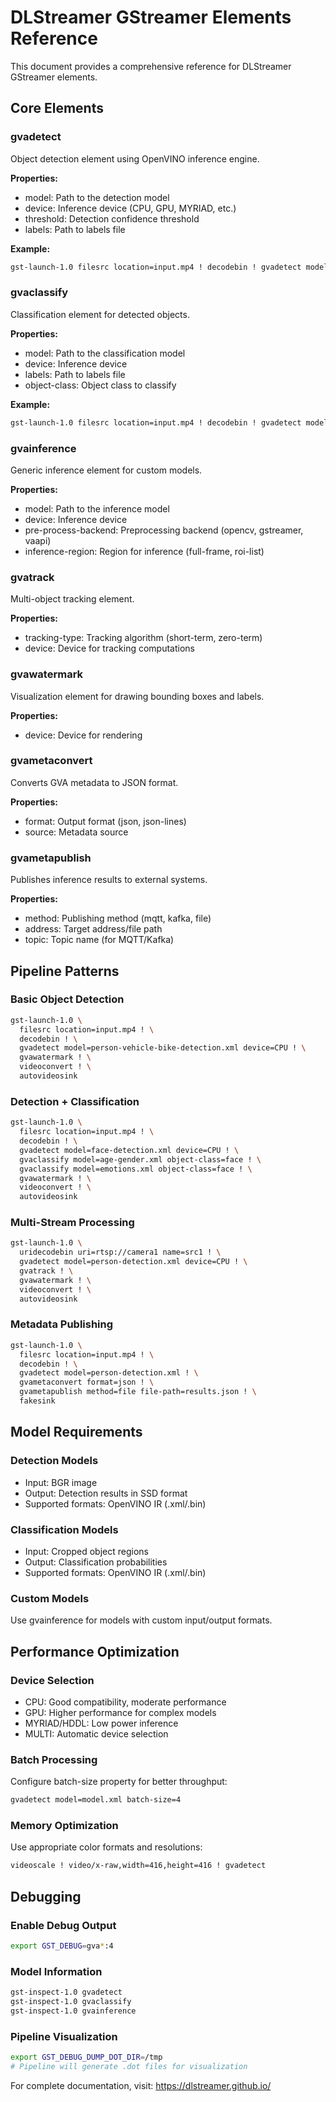 # DLStreamer GStreamer Elements Reference

This document provides a comprehensive reference for DLStreamer GStreamer elements.

## Core Elements

### gvadetect
Object detection element using OpenVINO inference engine.

**Properties:**
- model: Path to the detection model
- device: Inference device (CPU, GPU, MYRIAD, etc.)
- threshold: Detection confidence threshold
- labels: Path to labels file

**Example:**
```bash
gst-launch-1.0 filesrc location=input.mp4 ! decodebin ! gvadetect model=person-detection.xml device=CPU ! gvawatermark ! videoconvert ! autovideosink
```

### gvaclassify  
Classification element for detected objects.

**Properties:**
- model: Path to the classification model
- device: Inference device
- labels: Path to labels file
- object-class: Object class to classify

**Example:**
```bash
gst-launch-1.0 filesrc location=input.mp4 ! decodebin ! gvadetect model=face-detection.xml ! gvaclassify model=age-gender.xml object-class=face ! gvawatermark ! videoconvert ! autovideosink
```

### gvainference
Generic inference element for custom models.

**Properties:**
- model: Path to the inference model
- device: Inference device
- pre-process-backend: Preprocessing backend (opencv, gstreamer, vaapi)
- inference-region: Region for inference (full-frame, roi-list)

### gvatrack
Multi-object tracking element.

**Properties:**
- tracking-type: Tracking algorithm (short-term, zero-term)
- device: Device for tracking computations

### gvawatermark
Visualization element for drawing bounding boxes and labels.

**Properties:**
- device: Device for rendering

### gvametaconvert
Converts GVA metadata to JSON format.

**Properties:**
- format: Output format (json, json-lines)
- source: Metadata source

### gvametapublish
Publishes inference results to external systems.

**Properties:**
- method: Publishing method (mqtt, kafka, file)
- address: Target address/file path
- topic: Topic name (for MQTT/Kafka)

## Pipeline Patterns

### Basic Object Detection
```bash
gst-launch-1.0 \
  filesrc location=input.mp4 ! \
  decodebin ! \
  gvadetect model=person-vehicle-bike-detection.xml device=CPU ! \
  gvawatermark ! \
  videoconvert ! \
  autovideosink
```

### Detection + Classification
```bash
gst-launch-1.0 \
  filesrc location=input.mp4 ! \
  decodebin ! \
  gvadetect model=face-detection.xml device=CPU ! \
  gvaclassify model=age-gender.xml object-class=face ! \
  gvaclassify model=emotions.xml object-class=face ! \
  gvawatermark ! \
  videoconvert ! \
  autovideosink
```

### Multi-Stream Processing
```bash
gst-launch-1.0 \
  uridecodebin uri=rtsp://camera1 name=src1 ! \
  gvadetect model=person-detection.xml device=CPU ! \
  gvatrack ! \
  gvawatermark ! \
  videoconvert ! \
  autovideosink
```

### Metadata Publishing
```bash
gst-launch-1.0 \
  filesrc location=input.mp4 ! \
  decodebin ! \
  gvadetect model=person-detection.xml ! \
  gvametaconvert format=json ! \
  gvametapublish method=file file-path=results.json ! \
  fakesink
```

## Model Requirements

### Detection Models
- Input: BGR image
- Output: Detection results in SSD format
- Supported formats: OpenVINO IR (.xml/.bin)

### Classification Models  
- Input: Cropped object regions
- Output: Classification probabilities
- Supported formats: OpenVINO IR (.xml/.bin)

### Custom Models
Use gvainference for models with custom input/output formats.

## Performance Optimization

### Device Selection
- CPU: Good compatibility, moderate performance
- GPU: Higher performance for complex models
- MYRIAD/HDDL: Low power inference
- MULTI: Automatic device selection

### Batch Processing
Configure batch-size property for better throughput:
```bash
gvadetect model=model.xml batch-size=4
```

### Memory Optimization
Use appropriate color formats and resolutions:
```bash
videoscale ! video/x-raw,width=416,height=416 ! gvadetect
```

## Debugging

### Enable Debug Output
```bash
export GST_DEBUG=gva*:4
```

### Model Information
```bash
gst-inspect-1.0 gvadetect
gst-inspect-1.0 gvaclassify
gst-inspect-1.0 gvainference
```

### Pipeline Visualization
```bash
export GST_DEBUG_DUMP_DOT_DIR=/tmp
# Pipeline will generate .dot files for visualization
```

For complete documentation, visit: https://dlstreamer.github.io/
